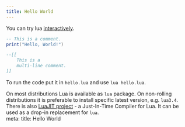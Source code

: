 ```yaml
---
title: Hello World
---
```


You can try lua [interactively](https://www.lua.org/cgi-bin/demo).

```lua
-- This is a comment.
print("Hello, World!")

--[[
    This is a
    multi-line comment.
]]
```

To run the code put it in `hello.lua` and use `lua hello.lua`.

<div class="border-2 rounded-md p-2 border-dashed border-gray-500">
On most distributions Lua is available as <code>lua</code> package. On non-rolling distributions it is preferable to install specific latest version, e.g. <code>lua3.4</code>. There is also <a href="https://luajit.org/">LuaJIT project</a> - a Just-In-Time Compiler for Lua. It can be used as a drop-in replacement for <code>lua</code>.
</div>

<route lang="yaml">
meta:
  title: Hello World
</route>
